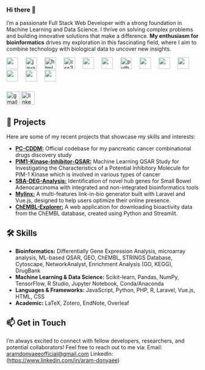 ### Hi there 👋 

I’m a passionate Full Stack Web Developer with a strong foundation in Machine Learning and Data Science. I thrive on solving complex problems and building innovative solutions that make a difference. **My enthusiasm for bioinformatics** drives my exploration in this fascinating field, where I aim to combine technology with biological data to uncover new insights.

<div align="left">
  <img src="https://cdn.jsdelivr.net/gh/devicons/devicon@latest/icons/php/php-original.svg" height="30" />
  <img width="12" />
  <img src="https://cdn.jsdelivr.net/gh/devicons/devicon/icons/javascript/javascript-original.svg" height="30" alt="javascript logo"  />
  <img width="12" />
  <img src="https://cdn.jsdelivr.net/gh/devicons/devicon/icons/html5/html5-original.svg" height="30" alt="html5 logo"  />
  <img width="12" />
  <img src="https://cdn.jsdelivr.net/gh/devicons/devicon/icons/css3/css3-original.svg" height="30" alt="css3 logo"  />
  <img width="12" />
  <img src="https://cdn.jsdelivr.net/gh/devicons/devicon@latest/icons/vuejs/vuejs-original.svg" height="30" />
  <img width="12" />
  <img src="https://cdn.jsdelivr.net/gh/devicons/devicon@latest/icons/laravel/laravel-original.svg" height="30" />
  <img width="12" />
  <img src="https://cdn.jsdelivr.net/gh/devicons/devicon/icons/python/python-original.svg" height="30" alt="python logo"  />
  <img width="12" />
  <img src="https://cdn.jsdelivr.net/gh/devicons/devicon@latest/icons/tensorflow/tensorflow-original.svg" height="30"  />
  <img width="12" />
  <img src="https://cdn.jsdelivr.net/gh/devicons/devicon@latest/icons/pandas/pandas-original-wordmark.svg" height="30" />
  <img width="12" />
  <img src="https://cdn.jsdelivr.net/gh/devicons/devicon@latest/icons/numpy/numpy-original.svg" height="30" />
  <img width="12" />
  <img src="https://cdn.jsdelivr.net/gh/devicons/devicon@latest/icons/scikitlearn/scikitlearn-original.svg" height="30" />
  <img width="12" />
  <img src="https://cdn.jsdelivr.net/gh/devicons/devicon@latest/icons/r/r-original.svg" height="30" />
  <img width="12" />
  <img src="https://cdn.jsdelivr.net/gh/devicons/devicon@latest/icons/unity/unity-original.svg" height="30" />


</div>

###

<div align="left">
  <a href="mailto:aramdonyaeeofficial@gmail.com"><img src="https://img.shields.io/static/v1?message=Gmail&logo=gmail&label=&color=D14836&logoColor=white&labelColor=&style=for-the-badge" height="35" alt="gmail logo"  /></a>
  <a href="https://www.linkedin.com/in/aram-donyaee"><img src="https://img.shields.io/static/v1?message=LinkedIn&logo=linkedin&label=&color=0077B5&logoColor=white&labelColor=&style=for-the-badge" height="35" alt="linkedin logo"  /></a>
</div>

###

## 🌟 Projects
Here are some of my recent projects that showcase my skills and interests:
- [**PC-CDDM:**](https://github.com/AramDonyaee/PC-CDDM) Official codebase for my pancreatic cancer combinational drugs discovery study
- [**PIM1-Kinase-Inhibitor-QSAR:**](https://github.com/AramDonyaee/PIM1-Kinase-Inhibitor-QSAR) Machine Learning QSAR Study for Investigating the Characteristics of a Potential Inhibitory Molecule for PIM-1 Kinase which is involved in various types of cancer
- [**SBA-DEG-Analysis:**](https://github.com/AramDonyaee/SBA-DEG-Analysis) Identification of novel hub genes for Small Bowel Adenocarcinoma with integrated and non-integrated bioinformatics tools
- [**Mylinx:**](https://github.com/AramDonyaee/mylinx) A multi-features link-in-bio generator built with Laravel and Vue.js, designed to help users optimize their online presence.
- [**ChEMBL-Explorer:**](https://github.com/AramDonyaee/ChEMBL-Explorer) A web application for downloading bioactivity data from the ChEMBL database, created using Python and Streamlit.
  
## 🛠️ Skills
- **Bioinformatics:** Differentially Gene Expression Analysis, microarray analysis, ML-based QSAR, GEO, ChEMBL, STRINGS Database, Cytoscape, NetworkAnalyst, Enrichment Analysis (GO, KEGG), DrugBank
- **Machine Learning & Data Science:** Scikit-learn, Pandas, NumPy, TensorFlow, R Studio, Jupyter Notebook, Conda/Anaconda
- **Languages & Frameworks:** JavaScript, Python, PHP, R, Laravel, Vue.js, HTML, CSS
- **Academic:** LaTeX, Zotero, EndNote, Overleaf


## 📫 Get in Touch
I’m always excited to connect with fellow developers, researchers, and potential collaborators! Feel free to reach out to me via:
Email: aramdonyaeeofficial@gmail.com
LinkedIn: (https://www.linkedin.com/in/aram-donyaee)
